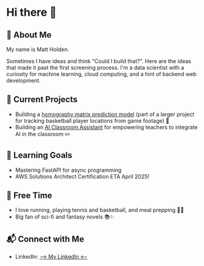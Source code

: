 # Hi there 👋
## 🕺 About Me

My name is Matt Holden. 

Sometimes I have ideas and think "Could I build that?".
Here are the ideas that made it past the first screening process.
I'm a data scientist with a curiosity for machine learning, cloud computing, and a hint of backend web development.

## 🔭 Current Projects
- Building a [homography matrix prediction model](https://github.com/Duke-Basketball-Analytics/homography-deep-learning-model) (part of a larger project for tracking basketball player locations from game footage) 🏀
- Building an [AI Classroom Assistant](https://github.com/matthold86/AI.ClassroomAssistant) for empowering teachers to integrate AI in the classroom ✏️

## 🌱 Learning Goals
- Mastering FastAPI for async programming
- AWS Solutions Architect Certification ETA April 2025!

## 🎯 **Free Time**
- I love running, playing tennis and basketball, and meal prepping 🍳🏃
- Big fan of sci-fi and fantasy novels 📚✨

## 📬 Connect with Me
- LinkedIn: [ --> My LinkedIn <--](www.linkedin.com/in/matthew-holden86)






